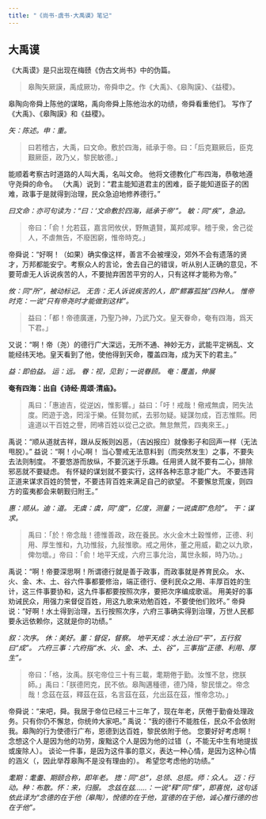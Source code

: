 ```yaml
---
title: "《尚书·虞书·大禹谟》笔记"
---
```


## 大禹谟

《大禹谟》是只出现在梅赜《伪古文尚书》中的伪篇。

> 皋陶矢厥謨，禹成厥功，帝舜申之。作《大禹》、《皋陶謨》、《益稷》。

皋陶向帝舜上陈他的谋略，禹向帝舜上陈他治水的功绩，帝舜看重他们。
写作了《大禹》、《皋陶謨》和《益稷》。

*矢：陈述。申：重。*

> 曰若稽古，大禹，曰文命。敷於四海，祗承于帝。曰：「后克艱厥后，臣克艱厥臣，政乃乂，黎民敏德。」

能顺着考察古时道路的人叫大禹，名叫文命。
他将文德教化广布四海，恭敬地遵守尧舜的命令。
（大禹）说到：“君主能知道君主的困难，臣子能知道臣子的困难，政事于是就得到治理，民众急迫地修养德行。”

*曰文命：亦可句读为：“曰：‘文命敷於四海，祗承于帝’”。*
*敏：同“疾”，急迫。*

> 帝曰：「俞！允若茲，嘉言罔攸伏，野無遺賢，萬邦咸寧。稽于衆，舍己從人，不虐無告，不廢困窮，惟帝時克。」

帝舜说：“好啊！（如果）确实像这样，善言不会被埋没，郊外不会有遗落的贤才，万邦都能安宁。考察众人的言论，舍去自己的错误，听从别人正确的意见，不要苛虐无人诉说疾苦的人，不要抛弃困苦平穷的人，只有这样才能称为帝。”

*攸：同“所”，被动标记。*
*无告：无人诉说疾苦的人，即“鳏寡孤独”四种人。*
*惟帝时克：一说“只有帝尧时才能做到这样”。*

> 益曰：「都！帝德廣運，乃聖乃神，乃武乃文。皇天眷命，奄有四海，爲天下君。」

又说：“啊！帝（尧）的德行广大深远，无所不通、神妙无方，武能平定祸乱、文能经纬天地。皇天看到了他，使他得到天命，覆盖四海，成为天下的君主。”

*益：即伯益。*
*运：远。*
*眷：视，见到；一说眷顾。*
*奄：覆盖，伸展*

**奄有四海：出自《诗经·周颂·清庙》。**

> 禹曰：「惠迪吉，從逆凶，惟影響。」益曰：「吁！戒哉！儆戒無虞，罔失法度。罔遊于逸，罔淫于樂。任賢勿貳，去邪勿疑。疑謀勿成，百志惟熙。罔違道以干百姓之譽，罔咈百姓以從己之欲。無怠無荒，四夷來王。」

禹说：“顺从道就吉祥，跟从反叛则凶恶，（吉凶报应）就像影子和回声一样（无法甩脱）。”
益说：“啊！小心啊！
当心警戒无法意料到（而突然发生）之事，不要失去法则制度。
不要悠游而放纵，不要沉迷于乐趣。任用贤人就不要有二心，排除邪恶就不要疑虑。
有怀疑的谋划就不要实行，这样各种志意才能广大。
不要违背正道来谋求百姓的赞誉，不要违背百姓来满足自己的欲望。
不要懈怠荒废，则四方的蛮夷都会来朝觐归附王。”

*惠：顺从。迪：道。*
*无虞：虞，同“度”，亿度，测量；一说虞即“危险”。*
*干：谋求。*

> 禹曰：「於！帝念哉！德惟善政，政在養民。水火金木土穀惟修，正德、利用、厚生惟和，九功惟敍，九敍惟歌。戒之用休，董之用威，勸之以九歌，俾勿壞。」帝曰：「俞！地平天成，六府三事允治，萬世永賴，時乃功。」

禹说：“啊！帝要深思啊！所谓德行就是善于政事，而政事就是养育民众。
水、火、金、木、土、谷六件事都要修治，端正德行、便利民众之用、丰厚百姓的生计，这三件事要协和，这九件事都要按照次序，要把次序编成歌谣。
用美好的事劝诫民众，用强力来督促百姓，用这九歌来劝勉百姓，不要使他们败坏。”
帝舜说：“好啊！水土得到治理，五行按照次序，六府三事确实得到治理，万世人民都要永远依赖你，这就是你的功绩。”

*叙：次序。*
*休：美好。董：督促，督察。*
*地平天成：水土治曰“平”，五行叙曰“成”。*
*六府三事：六府指“水、火、金、木、土、谷”，三事指“正德、利用、厚生”。*

> 帝曰：「格，汝禹。朕宅帝位三十有三載，耄期倦于勤。汝惟不怠，揔朕師。」禹曰：「朕德罔克，民不依。皋陶邁種德，德乃降，黎民懷之。帝念哉！念茲在茲，釋茲在茲，名言茲在茲，允出茲在茲，惟帝念功。」

帝舜说：“来吧，舜。我居于帝位已经三十三年了，现在年老，厌倦于勤奋处理政务。只有你仍不懈怠，你统帅大家吧。”
禹说：“我的德行不能胜任，民众不会依附我。皋陶的行为使德行广布，恩德到达百姓，黎民依附于他。
您要好好考虑啊！
念想这个人是因为他的功劳，废黜这个人是因为他的过错（，不能无中生有地提拔或废除人）。
谈论一件事，是因为这件事的意义，表达一种心情，是因为这种心情的涵义（，因此举荐皋陶不是没有理由的）。
希望您考虑他的功绩。”

*耄期：耄耋、期颐合称，即年老。*
*揔：同“总”，总领、总揽。师：众人。*
*迈：行动。种：布散。怀：来，归服。*
*念兹在兹……：一说“释”同“怿”，即喜悦，这句话依此译为“念德的在于他（皋陶），悅德的在于他，宣德的在于他，诚心推行德的也在于他”。*
